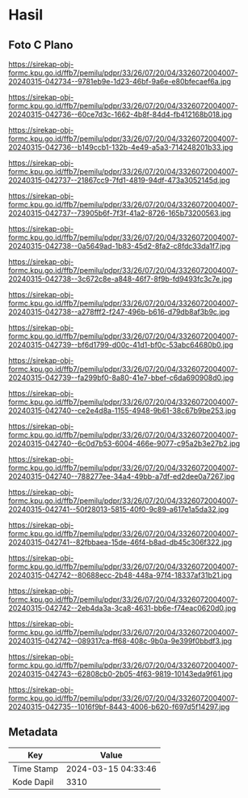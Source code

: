 # Hasil

## Foto C Plano

https://sirekap-obj-formc.kpu.go.id/ffb7/pemilu/pdpr/33/26/07/20/04/3326072004007-20240315-042734--9781eb9e-1d23-46bf-9a6e-e80bfecaef6a.jpg

https://sirekap-obj-formc.kpu.go.id/ffb7/pemilu/pdpr/33/26/07/20/04/3326072004007-20240315-042736--60ce7d3c-1662-4b8f-84d4-fb412168b018.jpg

https://sirekap-obj-formc.kpu.go.id/ffb7/pemilu/pdpr/33/26/07/20/04/3326072004007-20240315-042736--b149ccb1-132b-4e49-a5a3-714248201b33.jpg

https://sirekap-obj-formc.kpu.go.id/ffb7/pemilu/pdpr/33/26/07/20/04/3326072004007-20240315-042737--21867cc9-7fd1-4819-94df-473a3052145d.jpg

https://sirekap-obj-formc.kpu.go.id/ffb7/pemilu/pdpr/33/26/07/20/04/3326072004007-20240315-042737--73905b6f-7f3f-41a2-8726-165b73200563.jpg

https://sirekap-obj-formc.kpu.go.id/ffb7/pemilu/pdpr/33/26/07/20/04/3326072004007-20240315-042738--0a5649ad-1b83-45d2-8fa2-c8fdc33da1f7.jpg

https://sirekap-obj-formc.kpu.go.id/ffb7/pemilu/pdpr/33/26/07/20/04/3326072004007-20240315-042738--3c672c8e-a848-46f7-8f9b-fd9493fc3c7e.jpg

https://sirekap-obj-formc.kpu.go.id/ffb7/pemilu/pdpr/33/26/07/20/04/3326072004007-20240315-042738--a278fff2-f247-496b-b616-d79db8af3b9c.jpg

https://sirekap-obj-formc.kpu.go.id/ffb7/pemilu/pdpr/33/26/07/20/04/3326072004007-20240315-042739--bf6d1799-d00c-41d1-bf0c-53abc64680b0.jpg

https://sirekap-obj-formc.kpu.go.id/ffb7/pemilu/pdpr/33/26/07/20/04/3326072004007-20240315-042739--fa299bf0-8a80-41e7-bbef-c6da690908d0.jpg

https://sirekap-obj-formc.kpu.go.id/ffb7/pemilu/pdpr/33/26/07/20/04/3326072004007-20240315-042740--ce2e4d8a-1155-4948-9b61-38c67b9be253.jpg

https://sirekap-obj-formc.kpu.go.id/ffb7/pemilu/pdpr/33/26/07/20/04/3326072004007-20240315-042740--6c0d7b53-6004-466e-9077-c95a2b3e27b2.jpg

https://sirekap-obj-formc.kpu.go.id/ffb7/pemilu/pdpr/33/26/07/20/04/3326072004007-20240315-042740--788277ee-34a4-49bb-a7df-ed2dee0a7267.jpg

https://sirekap-obj-formc.kpu.go.id/ffb7/pemilu/pdpr/33/26/07/20/04/3326072004007-20240315-042741--50f28013-5815-40f0-9c89-a617e1a5da32.jpg

https://sirekap-obj-formc.kpu.go.id/ffb7/pemilu/pdpr/33/26/07/20/04/3326072004007-20240315-042741--82fbbaea-15de-46f4-b8ad-db45c306f322.jpg

https://sirekap-obj-formc.kpu.go.id/ffb7/pemilu/pdpr/33/26/07/20/04/3326072004007-20240315-042742--80688ecc-2b48-448a-97f4-18337af31b21.jpg

https://sirekap-obj-formc.kpu.go.id/ffb7/pemilu/pdpr/33/26/07/20/04/3326072004007-20240315-042742--2eb4da3a-3ca8-4631-bb6e-f74eac0620d0.jpg

https://sirekap-obj-formc.kpu.go.id/ffb7/pemilu/pdpr/33/26/07/20/04/3326072004007-20240315-042742--089317ca-ff68-408c-9b0a-9e399f0bbdf3.jpg

https://sirekap-obj-formc.kpu.go.id/ffb7/pemilu/pdpr/33/26/07/20/04/3326072004007-20240315-042743--62808cb0-2b05-4f63-9819-10143eda9f61.jpg

https://sirekap-obj-formc.kpu.go.id/ffb7/pemilu/pdpr/33/26/07/20/04/3326072004007-20240315-042735--1016f9bf-8443-4006-b620-f697d5f14297.jpg


## Metadata

| Key        | Value               |
| ---------- | ------------------- |
| Time Stamp | 2024-03-15 04:33:46 |
| Kode Dapil | 3310                |



